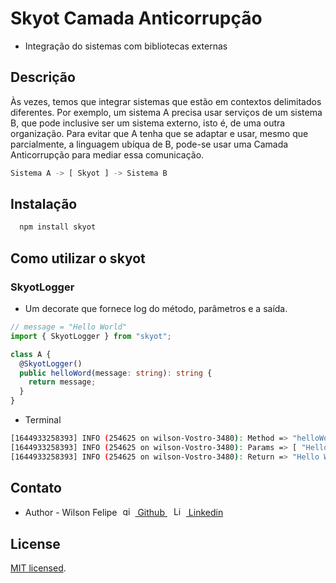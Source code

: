 # Skyot Camada Anticorrupção

- Integração do sistemas com bibliotecas externas

## Descrição

Às vezes, temos que integrar sistemas que estão em contextos delimitados diferentes.
Por exemplo, um sistema A precisa usar serviços de um sistema B, que pode inclusive ser um sistema externo, isto é, de uma outra organização. Para evitar que A tenha que se adaptar e usar, mesmo que parcialmente, a linguagem ubíqua de B, pode-se usar uma Camada Anticorrupção para mediar essa comunicação.

```bash
Sistema A -> [ Skyot ] -> Sistema B
```

## Instalação

```bash
  npm install skyot
```

## Como utilizar o skyot

### SkyotLogger

- Um decorate que fornece log do método, parâmetros e a saída.

```ts
// message = "Hello World"
import { SkyotLogger } from "skyot";

class A {
  @SkyotLogger()
  public helloWord(message: string): string {
    return message;
  }
}
```

- Terminal

```bash
[1644933258393] INFO (254625 on wilson-Vostro-3480): Method => "helloWord"
[1644933258393] INFO (254625 on wilson-Vostro-3480): Params => [ "Hello World" ]
[1644933258393] INFO (254625 on wilson-Vostro-3480): Return => "Hello World"
```

## Contato

- Author - Wilson Felipe <a style="margin:5px" href="https://www.linkedin.com/in/wilson-felipe-725538176/" target="blank"><img style="margin-right:5px" src="https://upload.wikimedia.org/wikipedia/commons/thumb/9/91/Octicons-mark-github.svg/600px-Octicons-mark-github.svg.png" width="15" alt="github icone" />
  Github
  </a>
  <a style="margin:5px" href="https://www.linkedin.com/in/wilson-felipe-725538176/" target="blank"><img style="margin-right:5px" src="https://upload.wikimedia.org/wikipedia/commons/thumb/e/e9/Linkedin_icon.svg/256px-Linkedin_icon.svg.png" width="15" alt="Linkedin icone" />
  Linkedin
  </a>

## License

[MIT licensed](LICENSE).
